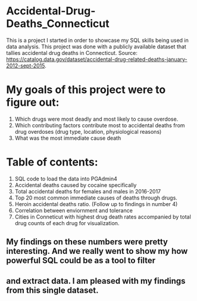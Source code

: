 # Accidental-Drug-Deaths_Connecticut

This is a project I started in order to showcase my SQL skills being used in data analysis. This project was done with a publicly available dataset that tallies accidental drug deaths in Connecticut. Source: https://catalog.data.gov/dataset/accidental-drug-related-deaths-january-2012-sept-2015. 

# My goals of this project were to figure out:
1) Which drugs were most deadly and most likely to cause overdose.
2) Which contributing factors contribute most to accidental deaths from drug overdoses (drug type, location, physiological reasons)
3) What was the most immediate cause death

# Table of contents:
1) SQL code to load the data into PGAdmin4
2) Accidental deaths caused by cocaine specifically
3) Total accidental deaths for females and males in 2016-2017
4) Top 20 most common immediate causes of deaths through drugs. 
5) Heroin accidental deaths ratio. (Follow up to findings in number 4)
6) Correlation between enviornment and tolerance
7) Cities in Conneticut with highest drug death rates accompanied by total drug counts of each drug for visualization. 



## My findings on these numbers were pretty interesting. And we really went to show my how powerful SQL could be as a tool to filter
## and extract data. I am pleased with my findings from this single dataset. 
